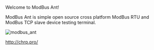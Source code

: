Welcome to ModBus Ant!

ModBus Ant is simple open source cross platform ModBus RTU and ModBus TCP slave device testing terminal.

![modbus_ant](https://github.com/user-attachments/assets/8ddb832d-52db-4596-9ea8-033375b02c98)



http://chrp.pro/


 

